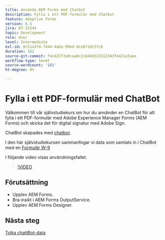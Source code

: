 ```yaml
---
title: Använda AEM Forms med Chatbot
description: Fylla i ett PDF-formulär med Chatbot
feature: Adaptive Forms
version: 6.5
jira: KT-15344
topic: Development
role: User
level: Intermediate
exl-id: 8c51a374-7444-4a6a-99ed-dce671dc57cb
duration: 161
source-git-commit: f4c621f3a9caa8c2c64b8323312343fe421a5aee
workflow-type: tm+mt
source-wordcount: '102'
ht-degree: 0%

---
```


# Fylla i ett PDF-formulär med ChatBot

Välkommen till vår självstudiekurs om hur du använder en ChatBot för att fylla i ett PDF-formulär med Adobe Experience Manager Forms (AEM Forms) och skicka det för digital signatur med Adobe Sign.

ChatBot skapades med [chatbot](https://www.chatbot.com/).

I den här självstudiekursen sammanfogar vi data som samlats in i ChatBot med en [Formulär W-9](assets/fw9.xdp)

I följande video visas användningsfallet.

>[!VIDEO](https://video.tv.adobe.com/v/3428432?learn=on)

## Förutsättning

* Upplev AEM Forms.
* Bra insikt i AEM Forms OutputService.
* Upplev AEM Forms Designer.

## Nästa steg

[Tolka chattBot-data](parse-chat-bot-data.md)
